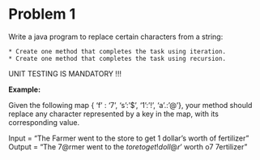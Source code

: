 <h1>Problem 1</h1>
Write a java program to replace certain characters from a string:
    
    * Create one method that completes the task using iteration.
    * Create one method that completes the task using recursion.


UNIT TESTING IS MANDATORY !!!

<b>Example:</b>

Given the following map { ‘f’ : ‘7’, ‘s’:’$’, ‘1’:’!’, ‘a’.:’@’}, your method should replace any character represented by a key in the map, with its corresponding value.

Input = “The Farmer went to the store to get 1 dollar’s worth of fertilizer”
Output = “The 7@rmer went to the $tore to get ! doll@r’$ worth o7 7ertilizer”

